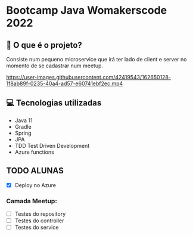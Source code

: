 # Bootcamp Java Womakerscode 2022

## 🤔 O que é o projeto?

Consiste num pequeno microservice que irá ter lado de client e server no momento de se cadastrar num meetup.


https://user-images.githubusercontent.com/42419543/162650128-1f8ab89f-0235-40a4-ad57-e60741ebf2ec.mp4

## 💻 Tecnologias utilizadas

- Java 11
- Gradle
- Spring
- JPA
- TDD Test Driven Development
- Azure functions

## TODO ALUNAS 

- [x] Deploy no Azure

### Camada Meetup:
- [ ] Testes do repository 
- [ ] Testes do controller
- [ ] Testes do service
